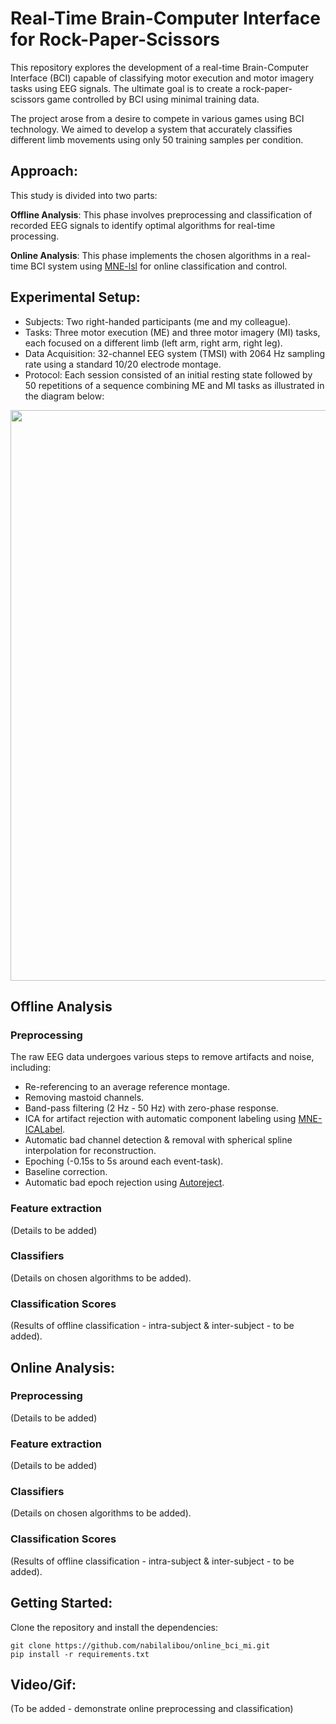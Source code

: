# Real-Time Brain-Computer Interface for Rock-Paper-Scissors

This repository explores the development of a real-time Brain-Computer Interface (BCI) capable of classifying motor 
execution and motor imagery tasks using EEG signals. The ultimate goal is to create a rock-paper-scissors game 
controlled by BCI using minimal training data.

The project arose from a desire to compete in various games using BCI technology. We aimed to develop a system that 
accurately classifies different limb movements using only 50 training samples per condition.

## Approach:

This study is divided into two parts:

**Offline Analysis**: This phase involves preprocessing and classification of recorded EEG signals to identify optimal 
algorithms for real-time processing.

**Online Analysis**: This phase implements the chosen algorithms in a real-time BCI system using [MNE-lsl](https://github.com/mne-tools/mne-lsl) for online 
classification and control.

## Experimental Setup:

- Subjects: Two right-handed participants (me and my colleague).
- Tasks: Three motor execution (ME) and three motor imagery (MI) tasks, each focused on a different limb (left arm, right 
arm, right leg).
- Data Acquisition: 32-channel EEG system (TMSI) with 2064 Hz sampling rate using a standard 10/20 electrode montage.
- Protocol: Each session consisted of an initial resting state followed by 50 repetitions of a sequence combining ME and 
MI tasks as illustrated in the diagram below:

<p align="center">
<img src="docs\readme_img\protocol.png" width="547" height="913">
</p>

## Offline Analysis
### Preprocessing
The raw EEG data undergoes various steps to remove artifacts and noise, including:
- Re-referencing to an average reference montage.
- Removing mastoid channels.
- Band-pass filtering (2 Hz - 50 Hz) with zero-phase response.
- ICA for artifact rejection with automatic component labeling using [MNE-ICALabel](https://github.com/mne-tools/mne-icalabel).
- Automatic bad channel detection & removal with spherical spline interpolation for reconstruction.
- Epoching (-0.15s to 5s around each event-task).
- Baseline correction.
- Automatic bad epoch rejection using [Autoreject](https://autoreject.github.io/stable/index.html).

### Feature extraction 
(Details to be added)  
### Classifiers
(Details on chosen algorithms to be added).  
### Classification Scores 
(Results of offline classification - intra-subject & inter-subject - to be added).  

## Online Analysis: 
### Preprocessing
(Details to be added) 
### Feature extraction 
(Details to be added)  
### Classifiers
(Details on chosen algorithms to be added).  
### Classification Scores 
(Results of offline classification - intra-subject & inter-subject - to be added).

## Getting Started:
Clone the repository and install the dependencies:
```
git clone https://github.com/nabilalibou/online_bci_mi.git
pip install -r requirements.txt
```

## Video/Gif: 
(To be added - demonstrate online preprocessing and classification)